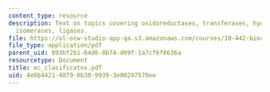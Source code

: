 ```yaml
---
content_type: resource
description: Text on topics covering oxidoreductases, transferases, hydrolases, lyases,
  isomerases, ligases.
file: https://ol-ocw-studio-app-qa.s3.amazonaws.com/courses/10-442-biochemical-engineering-spring-2005/4e6b442148790b3099393e00297570ee_ec_clasificatns.pdf
file_type: application/pdf
parent_uid: 893bf2b1-64d6-8b74-d09f-1a7cf6f8636a
resourcetype: Document
title: ec_clasificatns.pdf
uid: 4e6b4421-4879-0b30-9939-3e00297570ee
---
```

